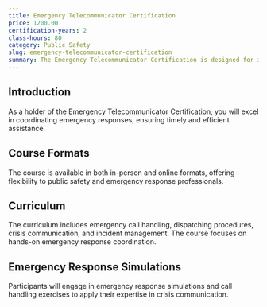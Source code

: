 ```yaml
---
title: Emergency Telecommunicator Certification
price: 1200.00
certification-years: 2
class-hours: 80
category: Public Safety
slug: emergency-telecommunicator-certification
summary: The Emergency Telecommunicator Certification is designed for individuals in public safety and emergency response roles. This comprehensive course covers emergency call handling, dispatching, and crisis communication. It equips candidates with the skills needed to coordinate emergency responses effectively.
---
```


## Introduction

As a holder of the Emergency Telecommunicator Certification, you will excel in coordinating emergency responses, ensuring timely and efficient assistance.

## Course Formats

The course is available in both in-person and online formats, offering flexibility to public safety and emergency response professionals.

## Curriculum

The curriculum includes emergency call handling, dispatching procedures, crisis communication, and incident management. The course focuses on hands-on emergency response coordination.

## Emergency Response Simulations

Participants will engage in emergency response simulations and call handling exercises to apply their expertise in crisis communication.

